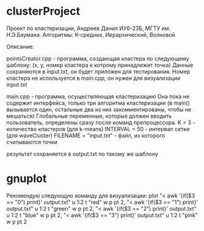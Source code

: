 # clusterProject
Проект по кластеризации, Андреев Данил ИУ6-23Б, МГТУ им. Н.Э.Баумана. 
Алгоритмы: K-средних, Иерархический, Волновой

Описание:

pointsCreator.cpp - программа, создающая кластера по следующему шаблону:
(x, y, номер кластера к котрому принадлежит точка)
Данные сохраняются в input.txt, он будет приложен для тестирования.
Номер кластера не используется в main.cpp, он нужен для визуализации input.txt

main.cpp - программа, осуществляющая кластеризацию
Она пока не содержит интерфейса, только три алгоритма кластеризации 
(в main() вызывается один, остальные два из них закомментированы, чтобы не мешаться)
Глобальные переменные, которые должен вводить пользователь, определены сразу после команд препроцессора.
K = 3 - количество кластеров (для k-means)
INTERVAL = 50 - интервал сетки (для waveCluster)
FILENAME = "input.txt" - файл, из которого считываются точки

результат сохраняется в output.txt по такому же шаблону

# gnuplot
Рекомендую следующую команду для визуализации:
plot "< awk '{if($3 == \"0\") print}' output.txt" u 1:2 t "red" w p pt 2, "< awk '{if($3 == \"1\") print}' output.txt" u 1:2 t "green" w p pt 2, "< awk '{if($3 == \"2\") print}' output.txt" u 1:2 t "blue" w p pt 2, "< awk '{if($3 == \"3\") print}' output.txt" u 1:2 t "pink" w p pt 2
